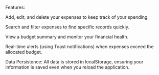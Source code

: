 Features:

Add, edit, and delete your expenses to keep track of your spending.

Search and filter expenses to find specific records quickly.

View a budget summary and monitor your financial health.

Real-time alerts (using Toast notifications) when expenses exceed the allocated budget.

Data Persistence: All data is stored in localStorage, ensuring your information is saved even when you reload the application.

